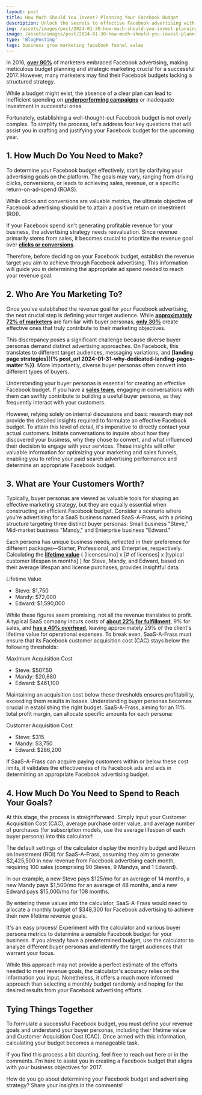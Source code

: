 ```yaml
---
layout: post
title: How Much Should You Invest? Planning Your Facebook Budget
description: Unlock the secrets to effective Facebook advertising with our comprehensive guide on budget planning. Learn the ins and outs of determining your ideal investment, optimizing ad spend, and maximizing results. Whether you're a seasoned marketer or a beginner, discover the strategies to tailor your Facebook budget for success.
img: /assets/images/post/2024-01-30-how-much-should-you-invest-planning-your-facebook-budget/how-much-should-you-invest-planning-your-facebook-budget.jpg
image: /assets/images/post/2024-01-30-how-much-should-you-invest-planning-your-facebook-budget/how-much-should-you-invest-planning-your-facebook-budget.jpg
type: 'BlogPosting'
tags: business grow marketing facebook funnel sales
---
```


In 2016, **[over 90%](http://www.socialbeat.in/2016/07/19/digital-marketing-industry-report-india-2016/)** of marketers embraced Facebook advertising, making meticulous budget planning and strategic marketing crucial for a successful 2017. However, many marketers may find their Facebook budgets lacking a structured strategy. 

While a budget might exist, the absence of a clear plan can lead to inefficient spending on **[underperforming campaigns](http://unbounce.com/ppc/ppc-metrics-that-actually-matter/)** or inadequate investment in successful ones. 

Fortunately, establishing a well-thought-out Facebook budget is not overly complex. To simplify the process, let's address four key questions that will assist you in crafting and justifying your Facebook budget for the upcoming year.

## 1. How Much Do You Need to Make?
To determine your Facebook budget effectively, start by clarifying your advertising goals on the platform. The goals may vary, ranging from driving clicks, conversions, or leads to achieving sales, revenue, or a specific return-on-ad-spend (ROAS). 

While clicks and conversions are valuable metrics, the ultimate objective of Facebook advertising should be to attain a positive return on investment (ROI). 

If your Facebook spend isn't generating profitable revenue for your business, the advertising strategy needs reevaluation. Since revenue primarily stems from sales, it becomes crucial to prioritize the revenue goal over **[clicks or conversions](http://www.entrepreneur.com/article/269613)**. 

Therefore, before deciding on your Facebook budget, establish the revenue target you aim to achieve through Facebook advertising. This information will guide you in determining the appropriate ad spend needed to reach your revenue goal.

## 2. Who Are You Marketing To?
Once you've established the revenue goal for your Facebook advertising, the next crucial step is defining your target audience. While **[approximately 72% of marketers](http://customerthink.com/state-of-buyer-personas-2016-strong-correlation-between-effectiveness-and-goals/)** are familiar with buyer personas, **[only 30%](http://customerthink.com/state-of-buyer-personas-2016-strong-correlation-between-effectiveness-and-goals/)** create effective ones that truly contribute to their marketing objectives.

This discrepancy poses a significant challenge because diverse buyer personas demand distinct advertising approaches. On Facebook, this translates to different target audiences, messaging variations, and **[landing page strategies]({% post_url 2024-01-31-why-dedicated-landing-pages-matter %})**. More importantly, diverse buyer personas often convert into different types of buyers.

Understanding your buyer personas is essential for creating an effective Facebook budget. If you have a **[sales team](http://searchengineland.com/how-to-get-your-sales-team-to-close-more-paid-search-leads-247877)**, engaging in conversations with them can swiftly contribute to building a useful buyer persona, as they frequently interact with your customers.

However, relying solely on internal discussions and basic research may not provide the detailed insights required to formulate an effective Facebook budget. To attain this level of detail, it's imperative to directly contact your actual customers. Initiate conversations to inquire about how they discovered your business, why they chose to convert, and what influenced their decision to engage with your services. These insights will offer valuable information for optimizing your marketing and sales funnels, enabling you to refine your paid search advertising performance and determine an appropriate Facebook budget.

## 3. What are Your Customers Worth?
Typically, buyer personas are viewed as valuable tools for shaping an effective marketing strategy, but they are equally essential when constructing an efficient Facebook budget. Consider a scenario where you're advertising for a SaaS business named SaaS-A-Frass, with a pricing structure targeting three distinct buyer personas: Small business "Steve," Mid-market business "Mandy," and Enterprise business "Edward."

Each persona has unique business needs, reflected in their preference for different packages—Starter, Professional, and Enterprise, respectively. Calculating the **[lifetime value](http://tomtunguz.com/saas-innovators-dilemma/)** ( [licenses/mo] x [# of licenses] x [typical customer lifespan in months] ) for Steve, Mandy, and Edward, based on their average lifespan and license purchases, provides insightful data:

Lifetime Value

- Steve: $1,750
- Mandy: $72,000
- Edward: $1,590,000

While these figures seem promising, not all the revenue translates to profit. A typical SaaS company incurs costs of **[about 22% for fulfillment](http://www.forentrepreneurs.com/2015-saas-survey-part-1/)**, 9% for sales, and **[has a 40% overhead](http://www.forentrepreneurs.com/2015-saas-survey-part-2/)**, leaving approximately 29% of the client's lifetime value for operational expenses. To break even, SaaS-A-Frass must ensure that its Facebook customer acquisition cost (CAC) stays below the following thresholds:

Maximum Acquisition Cost

- Steve: $507.50
- Mandy: $20,880
- Edward: $461,100

Maintaining an acquisition cost below these thresholds ensures profitability, exceeding them results in losses. Understanding buyer personas becomes crucial in establishing the right budget. SaaS-A-Frass, aiming for an 11% total profit margin, can allocate specific amounts for each persona:

Customer Acquisition Cost

- Steve: $315
- Mandy: $3,750
- Edward: $286,200

If SaaS-A-Frass can acquire paying customers within or below these cost limits, it validates the effectiveness of its Facebook ads and aids in determining an appropriate Facebook advertising budget.

## 4. How Much Do You Need to Spend to Reach Your Goals?
At this stage, the process is straightforward. Simply input your Customer Acquisition Cost (CAC), average purchase order value, and average number of purchases (for subscription models, use the average lifespan of each buyer persona) into this calculator!

The default settings of the calculator display the monthly budget and Return on Investment (ROI) for SaaS-A-Frass, assuming they aim to generate $2,425,500 in new revenue from Facebook advertising each month, requiring 100 sales (comprising 90 Steves, 9 Mandys, and 1 Edward).

In our example, a new Steve pays $125/mo for an average of 14 months, a new Mandy pays $1,500/mo for an average of 48 months, and a new Edward pays $15,000/mo for 108 months.

By entering these values into the calculator, SaaS-A-Frass would need to allocate a monthly budget of $348,300 for Facebook advertising to achieve their new lifetime revenue goals.

It's an easy process! Experiment with the calculator and various buyer persona metrics to determine a sensible Facebook budget for your business. If you already have a predetermined budget, use the calculator to analyze different buyer personas and identify the target audiences that warrant your focus.

While this approach may not provide a perfect estimate of the efforts needed to meet revenue goals, the calculator's accuracy relies on the information you input. Nonetheless, it offers a much more informed approach than selecting a monthly budget randomly and hoping for the desired results from your Facebook advertising efforts.

## Tying Things Together
To formulate a successful Facebook budget, you must define your revenue goals and understand your buyer personas, including their lifetime value and Customer Acquisition Cost (CAC). Once armed with this information, calculating your budget becomes a manageable task.

If you find this process a bit daunting, feel free to reach out here or in the comments. I'm here to assist you in creating a Facebook budget that aligns with your business objectives for 2017.

How do you go about determining your Facebook budget and advertising strategy? Share your insights in the comments!
